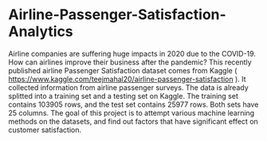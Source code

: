 # Airline-Passenger-Satisfaction-Analytics
Airline companies are suffering huge impacts in 2020 due to the COVID-19. How can airlines improve their business after the pandemic? This recently published airline Passenger Satisfaction dataset comes from Kaggle ( https://www.kaggle.com/teejmahal20/airline-passenger-satisfaction ). It collected information from airline passenger surveys. The data is already splitted into a training set and a testing set on Kaggle. The training set contains 103905 rows, and the test set contains 25977 rows. Both sets have 25 columns. The goal of this project is to attempt various machine learning methods on the datasets, and find out factors that have significant effect on customer satisfaction.
